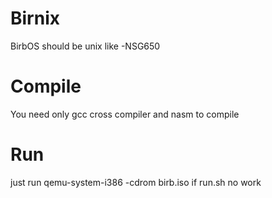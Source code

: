 # Birnix
BirbOS should be unix like
-NSG650
# Compile
You need only gcc cross compiler and nasm to compile
# Run
just run qemu-system-i386 -cdrom birb.iso if run.sh no work
